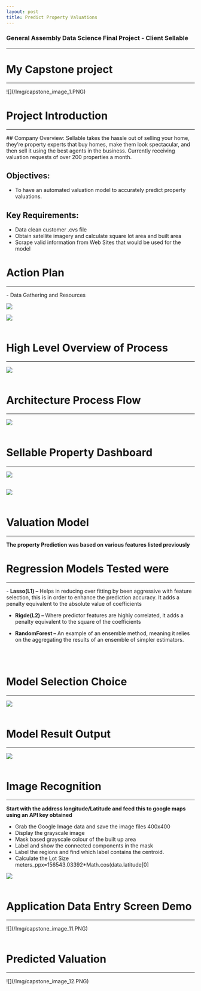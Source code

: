 ```yaml
---
layout: post
title: Predict Property Valuations
---
```


### **General Assembly Data Science Final Project** - Client Sellable  <br />
<hr>

# My Capstone project
<hr>
![](/Img/capstone_image_1.PNG)  <br />

# Project Introduction
<hr>
## Company Overview:
Sellable takes the hassle out of selling your home, they’re property experts that buy homes, make them look spectacular,
and then sell it using the best agents in the business. Currently receiving valuation requests of over 200 properties a month.

## Objectives:
- To have an automated valuation model to accurately predict property valuations.

## Key Requirements:
- Data clean customer .cvs file
- Obtain satellite imagery and calculate square lot area  and built area
- Scrape valid information from Web Sites that would be used for the model

# Action Plan
<hr>
- Data Gathering and Resources

![](/Img/capstone_image_2.PNG) <br />

![](/Img/capstone_image_3.PNG) <br /> <br />

# High Level Overview of Process
<hr>

![](/Img/capstone_image_4.PNG) <br /> <br />


# Architecture Process Flow
<hr>

![](/Img/capstone_image_5.PNG) <br /> <br />

# Sellable Property Dashboard
<hr>

![](/Img/capstone_image_6.PNG) <br /> <br />

![](/Img/capstone_image_7.PNG) <br /> <br />

# Valuation Model
<hr>
<b>The property Prediction was based on various features listed previously</b>

# Regression Models Tested were
<hr>
- <b>Lasso(L1) –</b> Helps in reducing over fitting by been aggressive with feature selection, this is in order to enhance the prediction accuracy. It adds a penalty equivalent to the absolute value of coefficients

- <b>Rigde(L2) – </b>Where predictor features are highly correlated, it adds a penalty equivalent to the square of the coefficients

- <b>RandomForest – </b>An example of an ensemble method, meaning it relies on the aggregating the results of an ensemble of simpler estimators.


<br /> <br />
# Model Selection Choice
<hr>

![](/Img/capstone_image_8.PNG) <br /> <br />

# Model Result Output
<hr>

![](/Img/capstone_image_9.PNG) <br /> <br />

# Image Recognition
<hr>
<b>Start with the address longitude/Latitude and feed this to google maps using an API key obtained</b>

- Grab the Google Image data and save the image files 400x400
- Display the grayscale image
- Mask based grayscale colour of the built up area
- Label and show the connected components in the mask
- Label the regions and find which label contains the centroid.
- Calculate the Lot Size         meters_ppx=156543.03392*Math.cos(data.latitude[0]

![](/Img/capstone_image_10.PNG) <br /> <br />

# Application Data Entry Screen Demo
<hr>
![](/Img/capstone_image_11.PNG) <br /> <br />

# Predicted Valuation
<hr>
![](/Img/capstone_image_12.PNG)


```python

```
